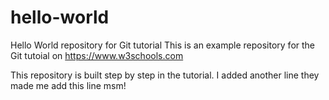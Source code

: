 # hello-world

Hello World repository for Git tutorial
This is an example repository for the Git tutoial on https://www.w3schools.com

This repository is built step by step in the tutorial.
I added another line
they made me add this line msm!
